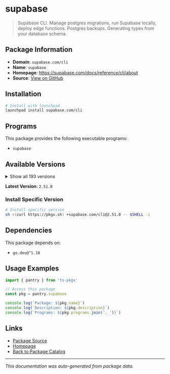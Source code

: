 # supabase

> Supabase CLI. Manage postgres migrations, run Supabase locally, deploy edge functions. Postgres backups. Generating types from your database schema.

## Package Information

- **Domain**: `supabase.com/cli`
- **Name**: `supabase`
- **Homepage**: https://supabase.com/docs/reference/cli/about
- **Source**: [View on GitHub](https://github.com/pkgxdev/pantry/tree/main/projects/supabase.com/cli/package.yml)

## Installation

```bash
# Install with launchpad
launchpad install supabase.com/cli
```

## Programs

This package provides the following executable programs:

- `supabase`

## Available Versions

<details>
<summary>Show all 193 versions</summary>

- `2.51.0`, `2.48.3`, `2.47.2`, `2.45.5`, `2.40.7`
- `2.40.6`, `2.39.2`, `2.34.3`, `2.33.9`, `2.33.7`
- `2.33.5`, `2.33.4`, `2.33.3`, `2.31.8`, `2.31.7`
- `2.31.4`, `2.30.4`, `2.26.9`, `2.24.3`, `2.23.4`
- `2.22.12`, `2.22.6`, `2.22.4`, `2.20.12`, `2.20.5`
- `2.20.3`, `2.19.7`, `2.19.6`, `2.19.5`, `2.15.8`
- `2.12.1`, `2.12.0`, `2.9.6`, `2.6.8`, `2.2.1`
- `2.1.1`, `2.0.0`, `1.226.3`, `1.223.10`, `1.223.7`
- `1.219.2`, `1.219.0`, `1.215.0`, `1.207.9`, `1.207.8`
- `1.204.3`, `1.203.0`, `1.200.3`, `1.192.5`, `1.191.3`
- `1.190.0`, `1.188.4`, `1.187.10`, `1.187.8`, `1.187.3`
- `1.183.5`, `1.178.2`, `1.176.10`, `1.176.9`, `1.176.4`
- `1.176.2`, `1.172.2`, `1.169.8`, `1.169.6`, `1.167.4`
- `1.165.0`, `1.164.1`, `1.163.6`, `1.163.2`, `1.162.4`
- `1.161.0`, `1.159.1`, `1.157.2`, `1.157.1`, `1.153.4`
- `1.153.1`, `1.151.1`, `1.150.0`, `1.149.4`, `1.148.6`
- `1.145.4`, `1.145.2`, `1.142.2`, `1.142.1`, `1.138.1`
- `1.138.0`, `1.137.3`, `1.137.2`, `1.137.1`, `1.137.0`
- `1.136.3`, `1.136.2`, `1.136.1`, `1.136.0`, `1.135.0`
- `1.134.8`, `1.134.6`, `1.134.5`, `1.134.4`, `1.134.3`
- `1.134.2`, `1.134.1`, `1.134.0`, `1.133.3`, `1.133.2`
- `1.133.1`, `1.133.0`, `1.132.1`, `1.132.0`, `1.131.5`
- `1.131.4`, `1.131.3`, `1.131.2`, `1.131.1`, `1.131.0`
- `1.130.0`, `1.129.3`, `1.129.2`, `1.129.1`, `1.129.0`
- `1.128.1`, `1.128.0`, `1.127.4`, `1.127.3`, `1.127.2`
- `1.127.1`, `1.127.0`, `1.126.2`, `1.126.1`, `1.126.0`
- `1.125.0`, `1.124.2`, `1.124.1`, `1.124.0`, `1.123.6`
- `1.123.5`, `1.123.4`, `1.123.3`, `1.123.2`, `1.123.1`
- `1.123.0`, `1.122.0`, `1.121.1`, `1.121.0`, `1.120.0`
- `1.119.1`, `1.119.0`, `1.118.2`, `1.118.1`, `1.118.0`
- `1.117.1`, `1.117.0`, `1.116.1`, `1.116.0`, `1.115.5`
- `1.115.4`, `1.115.3`, `1.115.2`, `1.115.1`, `1.115.0`
- `1.114.1`, `1.114.0`, `1.113.3`, `1.113.2`, `1.113.1`
- `1.113.0`, `1.112.2`, `1.112.1`, `1.112.0`, `1.111.4`
- `1.111.3`, `1.111.2`, `1.111.1`, `1.111.0`, `1.110.3`
- `1.110.2`, `1.110.1`, `1.110.0`, `1.109.1`, `1.109.0`
- `1.108.4`, `1.108.3`, `1.108.2`, `1.108.1`, `1.108.0`
- `1.107.1`, `1.107.0`, `1.106.1`, `1.106.0`, `1.105.0`
- `1.104.2`, `1.104.1`, `1.104.0`

</details>

**Latest Version**: `2.51.0`

### Install Specific Version

```bash
# Install specific version
sh <(curl https://pkgx.sh) +supabase.com/cli@2.51.0 -- $SHELL -i
```

## Dependencies

This package depends on:

- `go.dev@^1.18`

## Usage Examples

```typescript
import { pantry } from 'ts-pkgx'

// Access this package
const pkg = pantry.supabase

console.log(`Package: ${pkg.name}`)
console.log(`Description: ${pkg.description}`)
console.log(`Programs: ${pkg.programs.join(', ')}`)
```

## Links

- [Package Source](https://github.com/pkgxdev/pantry/tree/main/projects/supabase.com/cli/package.yml)
- [Homepage](https://supabase.com/docs/reference/cli/about)
- [Back to Package Catalog](../../../package-catalog.md)

---

*This documentation was auto-generated from package data.*
